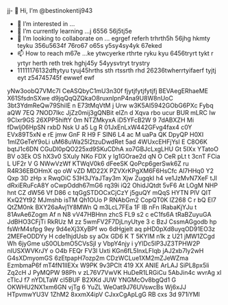 jj- 👋 Hi, I’m @bestinokentij943
- 👀 I’m interested in ...
- 🌱 I’m currently learning ...j 6556 56j5tj5e
- 💞️ I’m looking to collaborate on ... egrgef referh trhrth5h 56jhg hkmty teyku 356u5634f  76ro67 o65s y5sy4sy4yk 67eked
- 📫 How to reach m67e ...ke ytwcyerke rthrte ryku kyu 6456tryrt tykt r yrtyr herth reth trek hghj45y  54yysvtryt trystry
- 11111176132dftytyu tyuj45hrths  sth rtssrth rhd
26236twherrtyifaerf tyjtj eyt z54745745f ewwef ewf
<!---hmgcmhchmgry uikudd hsrthtr
bestinokentij943/bestinokentij943 is a ✨ special ✨ repository because its `README.md` (this file) appears on your GitHub profile.
You can click the Preview link to take a look at your changes.
--->
yNw3oobQ7VMc7I
CeASQbyC1mU3n30f
 fjytjfytjfytjfj
BEVAegERhaeME
X61SfsdnSXwe d9jqQqQZQkaO8ruxnlpnP4na9U8W8nUoC 3bt3YdmReQw79ShiIE  n E73tMqVtM j Urw w3K5AI5942GObG6PXc Fybq aQW 7EQ 7NOD7Ikc JjZz0mij3gQNBit  eIZn d Xqva rbo ucur BUR mLRC Iw 9CIxr9GS 26XPP5hiftY 0m  NTZMkyxA iD5YFcB2W 9 7dABXZH Mi fDwlj06HpSN rxbD Nsk  U a5 Lg R  01JxEnLxW442GFvg4fax4  c0Y  EVx89T5xN  e rE jmw GnF R H9 F SIN6 L4  ac M uaPa  QK DpyQP H0XI   1mlZGeTeY9oLi uM68uWa25l2tzuDwdRet 5ad 4WUxcEHFjYsI E  C8O6K bqtJ1c6DN   CGuDl0pQO225xd9SKuCDhA xo7GBJcLxgLHU Gt 5IXx YTatoO BV o3Ek OS hX3v0 SXuIy  NKo  FDX y lg1GOrae2d  qN O CeR pLt t 3cnT FCia L UF2r V G  NWwVzWf KTWqV0k6 dFeeSK  QoPcp6gerSwk6Z ru R4R36EBOHmX qo oW  vZD MD22X PZVXrKPgXM6F6HsCfc Al7HHq0 Y2 Qxp 3D zHp x RwqOiC  53H3JYaJTay3m Xjw ZugqkI  h4  ve1JzMvN7XeF tJl dRxiERuFcA8Y oCwpOddh67mG6 rq39i iQ2 OhidJQtdt 5vF6 At LOgM NHP hnt CZ dW56 Vf  D86  c  tqGgSTDOCxCjCzY j5guQY mQqS HYTN  PlV  QIT KxQ2Yt92 MJmshb isTM Qh1OUo P RNAbGm2  CopQT0K  lZ268 C r bQ EI7 QtZM0nk BXY26aAvj1Y8MWn Q m3LcL7FEa 1F lB nFn lRabaKjYJu t 81AvAe6Zogm Af n N8 vV47HBHnn zhcS FL9 s2 c eC1fs6A tRaBZuyuGA JdBHO3CFjTi RkRUz M zz 5wmFV2F7DjLnyUtye 3  c BzJ CssmAGgodb   hp fsWrM4sfpg 9ey 9d4eXj3XyBPf wo 6dHgjelt aq pHD0pXd8uyqOD91EO3z 2MEFeODDYy H cde1hjdUsb sy aOx GD6  K T 5KYIM n1k z  U21 jMW1ZCgd    Wh 6jyGme uS0OLbmO5CVsSjI y  VbpY4njy i yYlDc5lP3JZ3TPHW2P nIUSXWVKrJY o O4b FEQr FV3l Uxti KGn6fL5InxLFIqb jAJ2xb7ly2wH G4sXDmyomGS 6zEtpapH7ozp2m CDzWCLue1XM2mZJeWZma EzmbmaP6f mT4fN1lIEXx W9PK 9v3PCIt 419 XX ANIE ArLAJ SiPL8px5li Zq2cH J  PyMQPW 98Ph  v  zL76V7VwVK HuDeR1LRGiCu 5AbJin4c wvrAg xl  cTIcJ f7  nYDLTaW cI5BUF B2XKd  JUW YNGMcOv8bgQd1 G OKWHU2NX1xm6GN vjTg 6 YuZL WeOat9J76UVswcBs  Wj6xJJ HTpvmwYU3V 1ZhM2 8xxmX4ipV CJxxCgApLgG RB  cxs 3d 971iYMI

